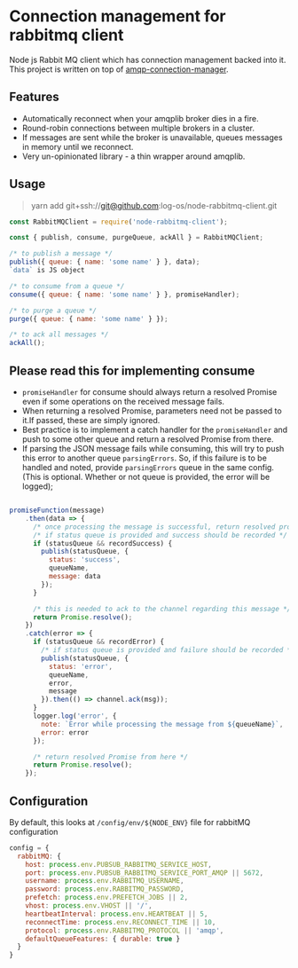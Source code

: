 # Connection management for rabbitmq client

Node js Rabbit MQ client which has connection management backed into it.
This project is written on top of [amqp-connection-manager](https://github.com/benbria/node-amqp-connection-manager).

## Features

* Automatically reconnect when your amqplib broker dies in a fire.
* Round-robin connections between multiple brokers in a cluster.
* If messages are sent while the broker is unavailable, queues messages in memory until we reconnect.
* Very un-opinionated library - a thin wrapper around amqplib.

## Usage

> yarn add git+ssh://git@github.com:log-os/node-rabbitmq-client.git

```javascript
const RabbitMQClient = require('node-rabbitmq-client');

const { publish, consume, purgeQueue, ackAll } = RabbitMQClient;

/* to publish a message */
publish({ queue: { name: 'some name' } }, data);
`data` is JS object

/* to consume from a queue */
consume({ queue: { name: 'some name' } }, promiseHandler);

/* to purge a queue */
purge({ queue: { name: 'some name' } });

/* to ack all messages */
ackAll();
```

## Please read this for implementing consume

* `promiseHandler` for consume should always return a resolved Promise even if some operations on the received message fails.
* When returning a resolved Promise, parameters need not be passed to it.If passed, these are simply ignored.
* Best practice is to implement a catch handler for the `promiseHandler` and push to some other queue and return a resolved Promise from there.
* If parsing the JSON message fails while consuming, this will try to push this error to another queue `parsingErrors`. So, if this failure is to be handled and noted, provide `parsingErrors` queue in the same config. (This is optional. Whether or not queue is provided, the error will be logged);

```javascript

promiseFunction(message)
    .then(data => {
      /* once processing the message is successful, return resolved promise */
      /* if status queue is provided and success should be recorded */
      if (statusQueue && recordSuccess) {
        publish(statusQueue, {
          status: 'success',
          queueName,
          message: data
        });
      }

      /* this is needed to ack to the channel regarding this message */
      return Promise.resolve();
    })
    .catch(error => {
      if (statusQueue && recordError) {
        /* if status queue is provided and failure should be recorded */
        publish(statusQueue, {
          status: 'error',
          queueName,
          error,
          message
        }).then(() => channel.ack(msg));
      }
      logger.log('error', {
        note: `Error while processing the message from ${queueName}`,
        error: error
      });

      /* return resolved Promise from here */
      return Promise.resolve();
    });
```


## Configuration

By default, this looks at `/config/env/${NODE_ENV}` file for rabbitMQ configuration

```javascript
config = {
  rabbitMQ: {
    host: process.env.PUBSUB_RABBITMQ_SERVICE_HOST,
    port: process.env.PUBSUB_RABBITMQ_SERVICE_PORT_AMQP || 5672,
    username: process.env.RABBITMQ_USERNAME,
    password: process.env.RABBITMQ_PASSWORD,
    prefetch: process.env.PREFETCH_JOBS || 2,
    vhost: process.env.VHOST || '/',
    heartbeatInterval: process.env.HEARTBEAT || 5,
    reconnectTime: process.env.RECONNECT_TIME || 10,
    protocol: process.env.RABBITMQ_PROTOCOL || 'amqp',
    defaultQueueFeatures: { durable: true }
  }
}
```
